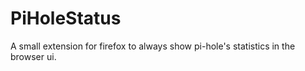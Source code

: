 # PiHoleStatus
A small extension for firefox to always show pi-hole's statistics in the browser ui.
